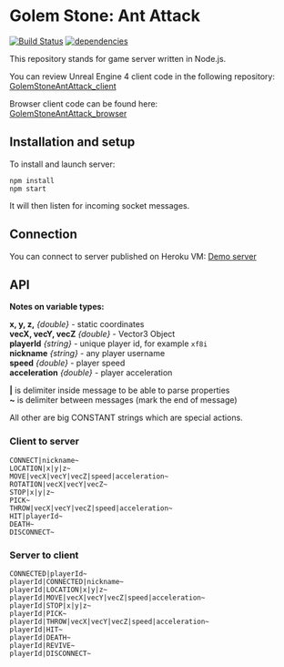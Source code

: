 # Golem Stone: Ant Attack

[![Build Status](https://travis-ci.org/Fleischers/GolemStoneAntAttack_server.svg)](https://travis-ci.org/Fleischers/GolemStoneAntAttack_server)
[![dependencies](https://david-dm.org/Fleischers/GolemStoneAntAttack_server.svg)](https://david-dm.org/Fleischers/GolemStoneAntAttack_server)

This repository stands for game server written in Node.js.    

You can review Unreal Engine 4 client code in the following repository:  
[GolemStoneAntAttack_client](https://github.com/Feliss/GolemStoneAntAttack_client)

Browser client code can be found here:  
[GolemStoneAntAttack_browser](https://github.com/Belrestro/GolemStoneAntAttack_browser)

## Installation and setup

To install and launch server:

`npm install`  
`npm start`

It will then listen for incoming socket messages.

## Connection

You can connect to server published on Heroku VM:
[Demo server](http://antattack.herokuapp.com/)

## API

**Notes on variable types:**

**x, y, z,** *{double}* - static coordinates  
**vecX, vecY, vecZ** *{double}* - Vector3 Object  
**playerId** *{string}* - unique player id, for example `xf8i`  
**nickname** *{string}* - any player username  
**speed** *{double}* - player speed  
**acceleration** *{double}* - player acceleration

**|** is delimiter inside message to be able to parse properties  
**~** is delimiter between messages (mark the end of message)

All other are big CONSTANT strings which are special actions.  

### Client to server

``` text
CONNECT|nickname~  
LOCATION|x|y|z~  
MOVE|vecX|vecY|vecZ|speed|acceleration~  
ROTATION|vecX|vecY|vecZ~  
STOP|x|y|z~  
PICK~  
THROW|vecX|vecY|vecZ|speed|acceleration~  
HIT|playerId~  
DEATH~  
DISCONNECT~  
```

### Server to client

``` text
CONNECTED|playerId~  
playerId|CONNECTED|nickname~  
playerId|LOCATION|x|y|z~  
playerId|MOVE|vecX|vecY|vecZ|speed|acceleration~  
playerId|STOP|x|y|z~  
playerId|PICK~  
playerId|THROW|vecX|vecY|vecZ|speed|acceleration~  
playerId|HIT~  
playerId|DEATH~  
playerId|REVIVE~  
playerId|DISCONNECT~  
```
